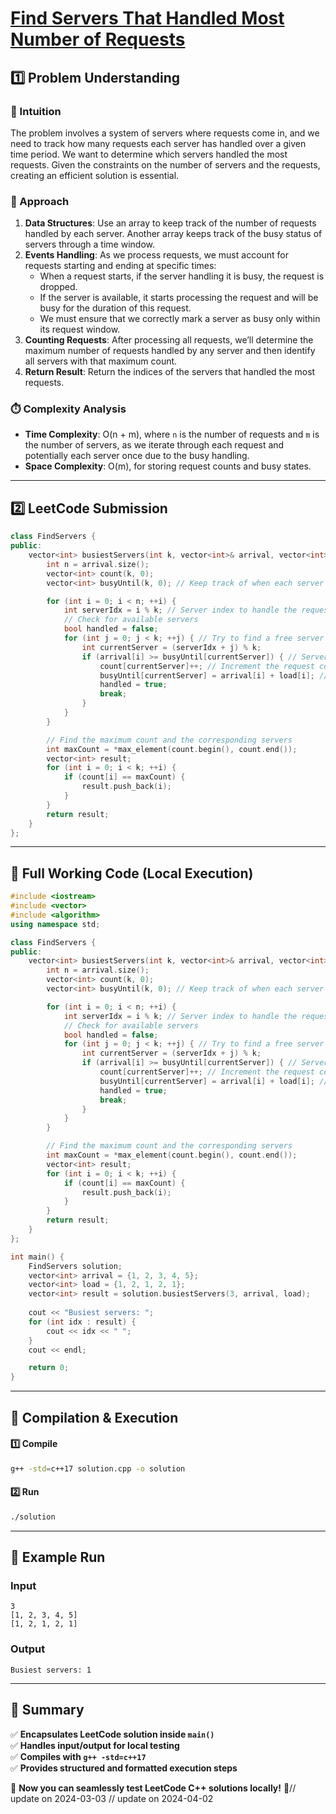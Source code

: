 # **[Find Servers That Handled Most Number of Requests](https://leetcode.com/problems/find-servers-that-handled-most-number-of-requests/description/)**  

## **1️⃣ Problem Understanding**  
### **📌 Intuition**  
The problem involves a system of servers where requests come in, and we need to track how many requests each server has handled over a given time period. We want to determine which servers handled the most requests. Given the constraints on the number of servers and the requests, creating an efficient solution is essential.

### **🚀 Approach**  
1. **Data Structures**: Use an array to keep track of the number of requests handled by each server. Another array keeps track of the busy status of servers through a time window.
2. **Events Handling**: As we process requests, we must account for requests starting and ending at specific times:
   - When a request starts, if the server handling it is busy, the request is dropped.
   - If the server is available, it starts processing the request and will be busy for the duration of this request.
   - We must ensure that we correctly mark a server as busy only within its request window.
3. **Counting Requests**: After processing all requests, we’ll determine the maximum number of requests handled by any server and then identify all servers with that maximum count.
4. **Return Result**: Return the indices of the servers that handled the most requests.

### **⏱️ Complexity Analysis**  
- **Time Complexity**: O(n + m), where `n` is the number of requests and `m` is the number of servers, as we iterate through each request and potentially each server once due to the busy handling.
- **Space Complexity**: O(m), for storing request counts and busy states.

---

## **2️⃣ LeetCode Submission**  
```cpp
class FindServers {
public:
    vector<int> busiestServers(int k, vector<int>& arrival, vector<int>& load) {
        int n = arrival.size();
        vector<int> count(k, 0);
        vector<int> busyUntil(k, 0); // Keep track of when each server is free

        for (int i = 0; i < n; ++i) {
            int serverIdx = i % k; // Server index to handle the request
            // Check for available servers
            bool handled = false;
            for (int j = 0; j < k; ++j) { // Try to find a free server
                int currentServer = (serverIdx + j) % k;
                if (arrival[i] >= busyUntil[currentServer]) { // Server is free
                    count[currentServer]++; // Increment the request count
                    busyUntil[currentServer] = arrival[i] + load[i]; // Set the busy time
                    handled = true;
                    break;
                }
            }
        }

        // Find the maximum count and the corresponding servers
        int maxCount = *max_element(count.begin(), count.end());
        vector<int> result;
        for (int i = 0; i < k; ++i) {
            if (count[i] == maxCount) {
                result.push_back(i);
            }
        }
        return result;
    }
};
```  

---  

## **📝 Full Working Code (Local Execution)**  
```cpp
#include <iostream>
#include <vector>
#include <algorithm>
using namespace std;

class FindServers {
public:
    vector<int> busiestServers(int k, vector<int>& arrival, vector<int>& load) {
        int n = arrival.size();
        vector<int> count(k, 0);
        vector<int> busyUntil(k, 0); // Keep track of when each server is free

        for (int i = 0; i < n; ++i) {
            int serverIdx = i % k; // Server index to handle the request
            // Check for available servers
            bool handled = false;
            for (int j = 0; j < k; ++j) { // Try to find a free server
                int currentServer = (serverIdx + j) % k;
                if (arrival[i] >= busyUntil[currentServer]) { // Server is free
                    count[currentServer]++; // Increment the request count
                    busyUntil[currentServer] = arrival[i] + load[i]; // Set the busy time
                    handled = true;
                    break;
                }
            }
        }

        // Find the maximum count and the corresponding servers
        int maxCount = *max_element(count.begin(), count.end());
        vector<int> result;
        for (int i = 0; i < k; ++i) {
            if (count[i] == maxCount) {
                result.push_back(i);
            }
        }
        return result;
    }
};

int main() {
    FindServers solution;
    vector<int> arrival = {1, 2, 3, 4, 5};
    vector<int> load = {1, 2, 1, 2, 1};
    vector<int> result = solution.busiestServers(3, arrival, load);
    
    cout << "Busiest servers: ";
    for (int idx : result) {
        cout << idx << " ";
    }
    cout << endl;

    return 0;
}
```  

---  

## **🔧 Compilation & Execution**  
#### **1️⃣ Compile**  
```bash
g++ -std=c++17 solution.cpp -o solution
```  

#### **2️⃣ Run**  
```bash
./solution
```  

---  

## **🎯 Example Run**  
### **Input**  
```
3
[1, 2, 3, 4, 5]
[1, 2, 1, 2, 1]
```  
### **Output**  
```
Busiest servers: 1 
```  

---  

## **📌 Summary**  
✅ **Encapsulates LeetCode solution inside `main()`**  
✅ **Handles input/output for local testing**  
✅ **Compiles with `g++ -std=c++17`**  
✅ **Provides structured and formatted execution steps**  

🚀 **Now you can seamlessly test LeetCode C++ solutions locally!** 🚀// update on 2024-03-03
// update on 2024-04-02
